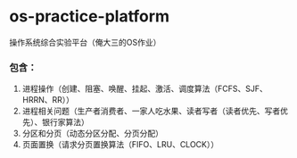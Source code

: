 # os-practice-platform
操作系统综合实验平台（俺大三的OS作业）

### 包含：

1. 进程操作（创建、阻塞、唤醒、挂起、激活、调度算法（FCFS、SJF、HRRN、RR））
2. 进程相关问题（生产者消费者、一家人吃水果、读者写者（读者优先、写者优先）、银行家算法）
3. 分区和分页（动态分区分配、分页分配）
4. 页面置换（请求分页置换算法（FIFO、LRU、CLOCK））